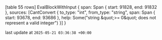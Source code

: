 [table 55 rows]
EvalBlockWithInput { span: Span { start: 91828, end: 91832 }, sources: [CantConvert { to_type: &quot;int&quot;, from_type: &quot;string&quot;, span: Span { start: 93678, end: 93686 }, help: Some(&quot;string \&quot;&gt;= 0\&quot; does not represent a valid integer&quot;) }] }

last update at `2025-05-21 03:36:38 +00:00`
